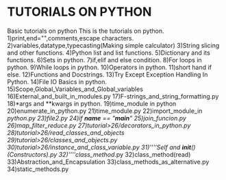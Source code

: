 # TUTORIALS ON PYTHON
Basic tutorials on python
This is the tutorials on python.
1)print,end="",comments,escape characters.
2)variables,datatype,typecasting(Making simple calculator)
3)String slicing and other functions.
4)Python list and list functions.
5)Dictionary and its functions.
6)Sets in python.
7)if,elif and else condition.
8)For loops in python.
9)While loops in python.
10)Operators in python.
11)short hand if else.
12)Functions and Docstrings.
13)Try Except Exception Handling In Python.
14)File IO Basics in python.
15)Scope,Global_Variables_and_Global_variables
16)External_and_built_in_modules.py 
17)F-strings_and_string_formatting.py
18)*args and **kwargs in python.
19)time_module in python
20)enumerate_in_python.py
21)time_module.py
22)import_module_in _python.py
23)file2.py
24)if __name__ == "__main__"
25)join_funcion.py
26)map_filter_reduce.py
27)tutorial>26/decorators_in_python.py
28)tutorial>26/read_classes_and_objects
29)tutorial>26/classes_and_objects.py
30)tutorial>26/instance_and_class_variable.py
31)''''Self and __init__()(Constructors).py
32)''''class_method_.py
32)class_method(read)
33)Abstraction_and_Encapsulation
33)class_methods_as_alternative.py
34)static_methods.py
